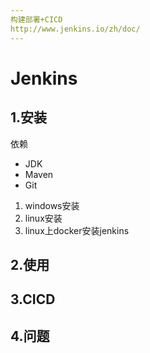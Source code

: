 ```yaml
---
构建部署+CICD
http://www.jenkins.io/zh/doc/
---
```


# Jenkins

## 1.安装

依赖

- JDK
- Maven
- Git

1. windows安装
2. linux安装
3. linux上docker安装jenkins

## 2.使用

## 3.CICD

## 4.问题